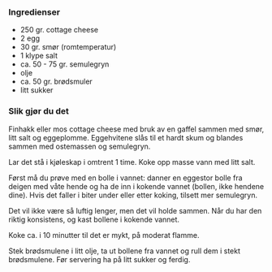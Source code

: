 
### Ingredienser
- 250 gr. cottage cheese
- 2 egg
- 30 gr. smør (romtemperatur)
- 1 klype salt
- ca. 50 - 75 gr. semulegryn
- olje
- ca. 50 gr. brødsmuler
- litt sukker

### Slik gjør du det
Finhakk eller mos cottage cheese med bruk av en gaffel sammen med smør, litt salt og eggeplomme. Eggehvitene slås til et hardt skum og blandes sammen med ostemassen og semulegryn.

 Lar det stå i kjøleskap i omtrent 1 time. Koke opp masse vann med litt salt.

 Først må du prøve med en bolle i vannet: danner en eggestor bolle fra deigen med våte hende og ha de inn i kokende vannet (bollen, ikke hendene dine). Hvis det faller i biter under eller etter koking, tilsett mer semulegryn.

 Det vil ikke være så luftig lenger, men det vil holde sammen. Når du har den riktig konsistens, og kast bollene i kokende vannet.

 Koke ca. i 10 minutter til det er mykt, på moderat flamme.

 Stek brødsmulene i litt olje, ta ut bollene fra vannet og rull dem i stekt brødsmulene. Før servering ha på litt sukker og ferdig.

  
